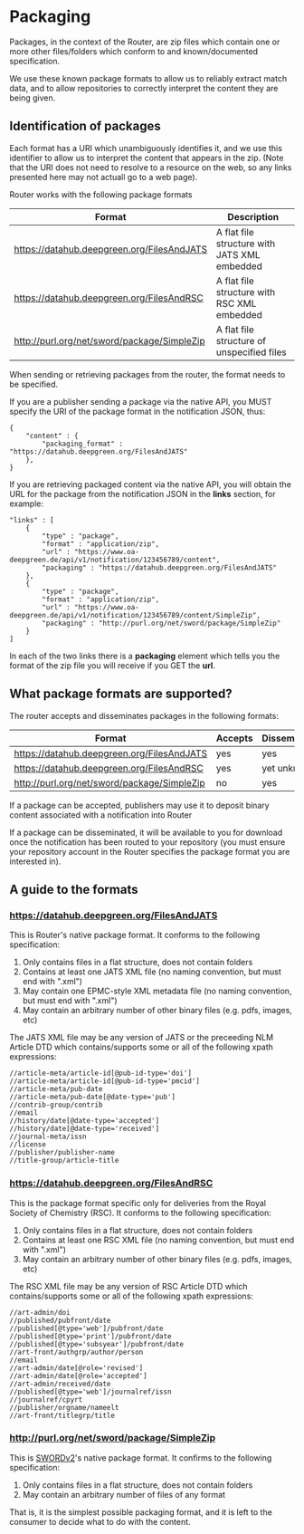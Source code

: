 # Packaging

Packages, in the context of the Router, are zip files which contain one or more other files/folders which conform to 
and known/documented specification.

We use these known package formats to allow us to reliably extract match data, and to allow repositories to correctly
interpret the content they are being given.

## Identification of packages

Each format has a URI which unambiguously identifies it, and we use this identifier to allow us to interpret the content
that appears in the zip.  (Note that the URI does not need to resolve to a resource on the web, so any links presented
here may not actuall go to a web page).

Router works with the following package formats

| Format | Description |
|--------|-------------|
| https://datahub.deepgreen.org/FilesAndJATS | A flat file structure with JATS XML embedded |
| https://datahub.deepgreen.org/FilesAndRSC | A flat file structure with RSC XML embedded |
| http://purl.org/net/sword/package/SimpleZip | A flat file structure of unspecified files |

When sending or retrieving packages from the router, the format needs to be specified.

If you are a publisher sending a package via the native API, you MUST specify the URI of the package format in the
notification JSON, thus:

    {
        "content" : {
            "packaging_format" : "https://datahub.deepgreen.org/FilesAndJATS"
        },
    }

If you are retrieving packaged content via the native API, you will obtain the URL for the package from the notification
JSON in the **links** section, for example:

    "links" : [
        {
            "type" : "package",
            "format" : "application/zip",
            "url" : "https://www.oa-deepgreen.de/api/v1/notification/123456789/content",
            "packaging" : "https://datahub.deepgreen.org/FilesAndJATS"
        },
        {
            "type" : "package",
            "format" : "application/zip",
            "url" : "https://www.oa-deepgreen.de/api/v1/notification/123456789/content/SimpleZip",
            "packaging" : "http://purl.org/net/sword/package/SimpleZip"
        }
    ]

In each of the two links there is a **packaging** element which tells you the format of the zip file you will receive
if you GET the **url**.

## What package formats are supported?

The router accepts and disseminates packages in the following formats:

| Format | Accepts | Disseminates |
|--------|---------|--------------|
| https://datahub.deepgreen.org/FilesAndJATS | yes | yes |
| https://datahub.deepgreen.org/FilesAndRSC | yes | yet unknown |
| http://purl.org/net/sword/package/SimpleZip | no | yes |

If a package can be accepted, publishers may use it to deposit binary content associated with a notification into Router

If a package can be disseminated, it will be available to you for download once the notification has been routed to your
repository (you must ensure your repository account in the Router specifies the package format you are interested in).


## A guide to the formats

### https://datahub.deepgreen.org/FilesAndJATS

This is Router's native package format.  It conforms to the following specification:

1. Only contains files in a flat structure, does not contain folders
2. Contains at least one JATS XML file (no naming convention, but must end with ".xml")
3. May contain one EPMC-style XML metadata file (no naming convention, but must end with ".xml")
4. May contain an arbitrary number of other binary files (e.g. pdfs, images, etc)

The JATS XML file may be any version of JATS or the preceeding NLM Article DTD which contains/supports some or all of the following
xpath expressions:

    //article-meta/article-id[@pub-id-type='doi']
    //article-meta/article-id[@pub-id-type='pmcid']
    //article-meta/pub-date
    //article-meta/pub-date[@date-type='pub']
    //contrib-group/contrib
    //email
    //history/date[@date-type='accepted']
    //history/date[@date-type='received']
    //journal-meta/issn
    //license
    //publisher/publisher-name
    //title-group/article-title

### https://datahub.deepgreen.org/FilesAndRSC

This is the package format specific only for deliveries from the Royal Society of Chemistry (RSC).  It conforms to the following specification:

1. Only contains files in a flat structure, does not contain folders
2. Contains at least one RSC XML file (no naming convention, but must end with ".xml")
3. May contain an arbitrary number of other binary files (e.g. pdfs, images, etc)

The RSC XML file may be any version of RSC Article DTD which contains/supports some or all of the following
xpath expressions:

    //art-admin/doi
    //published/pubfront/date
    //published[@type='web']/pubfront/date
    //published[@type='print']/pubfront/date
    //published[@type='subsyear']/pubfront/date
    //art-front/authgrp/author/person
    //email
    //art-admin/date[@role='revised']
    //art-admin/date[@role='accepted']
    //art-admin/received/date
    //published[@type='web']/journalref/issn
    //journalref/cpyrt
    //publisher/orgname/nameelt
    //art-front/titlegrp/title

### http://purl.org/net/sword/package/SimpleZip

This is [SWORDv2](http://swordapp.github.io/SWORDv2-Profile/SWORDProfile.html#iris)'s native package format.  It confirms to the following specification:

1. Only contains files in a flat structure, does not contain folders
2. May contain an arbitrary number of files of any format

That is, it is the simplest possible packaging format, and it is left to the consumer to decide what to do with the content.
